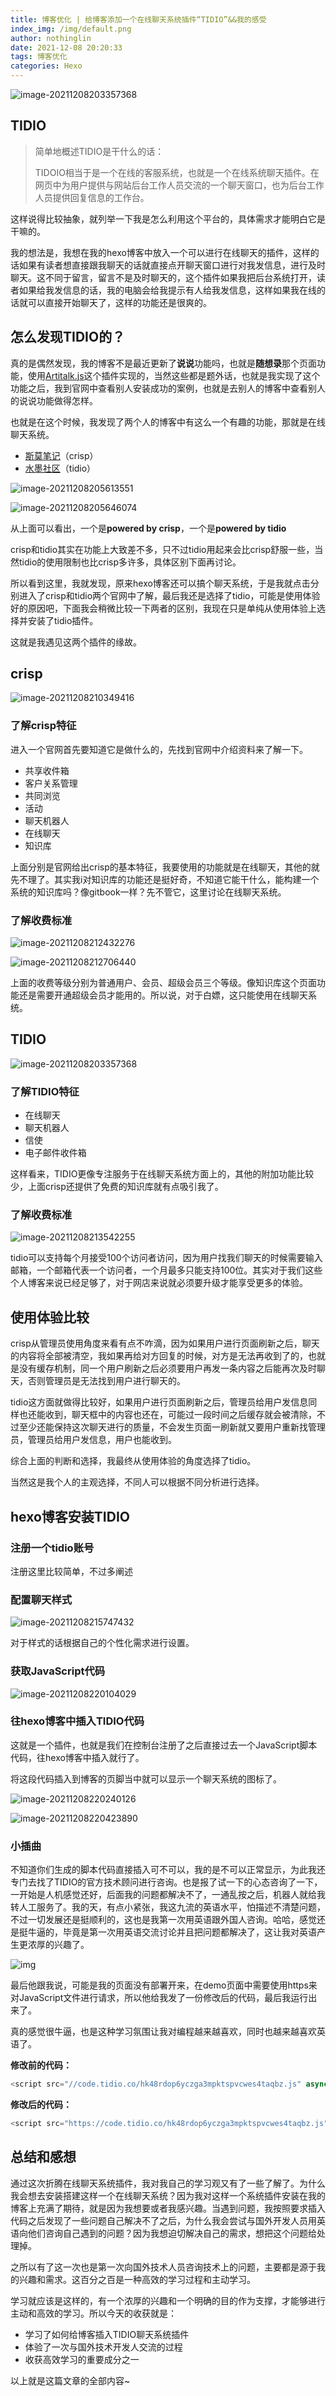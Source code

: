 ```yaml
---
title: 博客优化 | 给博客添加一个在线聊天系统插件“TIDIO”&&我的感受
index_img: /img/default.png
author: nothinglin
date: 2021-12-08 20:20:33
tags: 博客优化
categories: Hexo
---
```




![image-20211208203357368](https://s2.loli.net/2021/12/08/aix3NByPkQFYzqn.png)

## TIDIO

> 简单地概述TIDIO是干什么的话：
>
> TIDOIO相当于是一个在线的客服系统，也就是一个在线系统聊天插件。在网页中为用户提供与网站后台工作人员交流的一个聊天窗口，也为后台工作人员提供回复信息的工作台。

这样说得比较抽象，就列举一下我是怎么利用这个平台的，具体需求才能明白它是干嘛的。

我的想法是，我想在我的hexo博客中放入一个可以进行在线聊天的插件，这样的话如果有读者想直接跟我聊天的话就直接点开聊天窗口进行对我发信息，进行及时聊天。这不同于留言，留言不是及时聊天的，这个插件如果我把后台系统打开，读者如果给我发信息的话，我的电脑会给我提示有人给我发信息，这样如果我在线的话就可以直接开始聊天了，这样的功能还是很爽的。



## 怎么发现TIDIO的？

真的是偶然发现，我的博客不是最近更新了**说说**功能吗，也就是**随想录**那个页面功能，使用[Artitalk.js](https://artitalk.js.org/)这个插件实现的，当然这些都是题外话，也就是我实现了这个功能之后，我到官网中查看别人安装成功的案例，也就是去别人的博客中查看别人的说说功能做得怎样。

也就是在这个时候，我发现了两个人的博客中有这么一个有趣的功能，那就是在线聊天系统。

- [斯莫笔记](https://notes.zhangxiaocai.cn/artitalk/)（crisp）
- [水墨社区](https://langkye.gitee.io/shuoshuo/)（tidio）

![image-20211208205613551](https://NothingLin.coding.net/p/picture/d/picture/git/raw/master/2021/12/8/20211208222658.png)

![image-20211208205646074](https://NothingLin.coding.net/p/picture/d/picture/git/raw/master/2021/12/8/20211208222704.png)

从上面可以看出，一个是**powered by crisp**，一个是**powered by tidio**

crisp和tidio其实在功能上大致差不多，只不过tidio用起来会比crisp舒服一些，当然tidio的使用限制也比crisp多许多，具体区别下面再讨论。

所以看到这里，我就发现，原来hexo博客还可以搞个聊天系统，于是我就点击分别进入了crisp和tidio两个官网中了解，最后我还是选择了tidio，可能是使用体验好的原因吧，下面我会稍微比较一下两者的区别，我现在只是单纯从使用体验上选择并安装了tidio插件。

这就是我遇见这两个插件的缘故。



## crisp

![image-20211208210349416](https://NothingLin.coding.net/p/picture/d/picture/git/raw/master/2021/12/8/20211208222718.png)

### 了解crisp特征

进入一个官网首先要知道它是做什么的，先找到官网中介绍资料来了解一下。

- 共享收件箱
- 客户关系管理
- 共同浏览
- 活动
- 聊天机器人
- 在线聊天
- 知识库

上面分别是官网给出crisp的基本特征，我要使用的功能就是在线聊天，其他的就先不理了。其实我i对知识库的功能还是挺好奇，不知道它能干什么，能构建一个系统的知识库吗？像gitbook一样？先不管它，这里讨论在线聊天系统。

### 了解收费标准

![image-20211208212432276](https://NothingLin.coding.net/p/picture/d/picture/git/raw/master/2021/12/8/20211208222725.png)

![image-20211208212706440](https://NothingLin.coding.net/p/picture/d/picture/git/raw/master/2021/12/8/20211208222730.png)

上面的收费等级分别为普通用户、会员、超级会员三个等级。像知识库这个页面功能还是需要开通超级会员才能用的。所以说，对于白嫖，这只能使用在线聊天系统。



## TIDIO

![image-20211208203357368](https://NothingLin.coding.net/p/picture/d/picture/git/raw/master/2021/12/8/20211208222734.png)

### 了解TIDIO特征

- 在线聊天
- 聊天机器人
- 信使
- 电子邮件收件箱

这样看来，TIDIO更像专注服务于在线聊天系统方面上的，其他的附加功能比较少，上面crisp还提供了免费的知识库就有点吸引我了。

### 了解收费标准

![image-20211208213542255](https://NothingLin.coding.net/p/picture/d/picture/git/raw/master/2021/12/8/20211208222743.png)

tidio可以支持每个月接受100个访问者访问，因为用户找我们聊天的时候需要输入邮箱，一个邮箱代表一个访问者，一个月最多只能支持100位。其实对于我们这些个人博客来说已经足够了，对于网店来说就必须要升级才能享受更多的体验。



## 使用体验比较

crisp从管理员使用角度来看有点不咋滴，因为如果用户进行页面刷新之后，聊天的内容将全部被清空，我如果再给对方回复的时候，对方是无法再收到了的，也就是没有缓存机制，同一个用户刷新之后必须要用户再发一条内容之后能再次及时聊天，否则管理员是无法找到用户进行聊天的。

tidio这方面就做得比较好，如果用户进行页面刷新之后，管理员给用户发信息同样也还能收到，聊天框中的内容也还在，可能过一段时间之后缓存就会被清除，不过至少还能保持这次聊天进行的质量，不会发生页面一刷新就又要用户重新找管理员，管理员给用户发信息，用户也能收到。

综合上面的判断和选择，我最终从使用体验的角度选择了tidio。

当然这是我个人的主观选择，不同人可以根据不同分析进行选择。



## hexo博客安装TIDIO

### 注册一个tidio账号

注册这里比较简单，不过多阐述

### 配置聊天样式

![image-20211208215747432](https://NothingLin.coding.net/p/picture/d/picture/git/raw/master/2021/12/8/20211208222751.png)

对于样式的话根据自己的个性化需求进行设置。

### 获取JavaScript代码

![image-20211208220104029](https://NothingLin.coding.net/p/picture/d/picture/git/raw/master/2021/12/8/20211208222755.png)

### 往hexo博客中插入TIDIO代码

这就是一个插件，也就是我们在控制台注册了之后直接过去一个JavaScript脚本代码，往hexo博客中插入就行了。

将这段代码插入到博客的页脚当中就可以显示一个聊天系统的图标了。

![image-20211208220240126](https://NothingLin.coding.net/p/picture/d/picture/git/raw/master/2021/12/8/20211208222800.png)

![image-20211208220423890](https://NothingLin.coding.net/p/picture/d/picture/git/raw/master/2021/12/8/20211208222805.png)

### 小插曲

不知道你们生成的脚本代码直接插入可不可以，我的是不可以正常显示，为此我还专门去找了TIDIO的官方技术顾问进行咨询。也是报了试一下的心态咨询了一下，一开始是人机感觉还好，后面我的问题都解决不了，一通乱按之后，机器人就给我转人工服务了。我的天，有点小紧张，我这九流的英语水平，怕描述不清楚问题，不过一切发展还是挺顺利的，这也是我第一次用英语跟外国人咨询。哈哈，感觉还是挺牛逼的，毕竟是第一次用英语交流讨论并且把问题都解决了，这让我对英语产生更浓厚的兴趣了。

![img](https://s2.loli.net/2021/12/08/7fF6ZdpoyRXVwsI.png)

最后他跟我说，可能是我的页面没有部署开来，在demo页面中需要使用https来对JavaScript文件进行请求，所以他给我发了一份修改后的代码，最后我运行出来了。

真的感觉很牛逼，也是这种学习氛围让我对编程越来越喜欢，同时也越来越喜欢英语了。

**修改前的代码：**

```JavaScript
<script src="//code.tidio.co/hk48rdop6yczga3mpktspvcwes4taqbz.js" async></script>
```

**修改后的代码：**

```javascript
<script src="https://code.tidio.co/hk48rdop6yczga3mpktspvcwes4taqbz.js" async></script>
```



## 总结和感想

通过这次折腾在线聊天系统插件，我对我自己的学习观又有了一些了解了。为什么我会想去安装搭建这样一个在线聊天系统？因为我对这样一个系统插件安装在我的博客上充满了期待，就是因为我想要或者我感兴趣。当遇到问题，我按照要求插入代码之后发现了一些问题自己解决不了之后，为什么我会尝试与国外开发人员用英语向他们咨询自己遇到的问题？因为我想迫切解决自己的需求，想把这个问题给处理掉。

之所以有了这一次也是第一次向国外技术人员咨询技术上的问题，主要都是源于我的兴趣和需求。这百分之百是一种高效的学习过程和主动学习。

学习就应该是这样的，有一个浓厚的兴趣和一个明确的目的作为支撑，才能够进行主动和高效的学习。所以今天的收获就是：

- 学习了如何给博客插入TIDIO聊天系统插件
- 体验了一次与国外技术开发人交流的过程
- 收获高效学习的重要成分之一

以上就是这篇文章的全部内容~